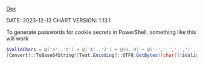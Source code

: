 [Dex](https://dexidp.io/)

DATE: 2023-12-13
CHART VERSION: 1.13.1

To generate passwords for cookie secrets in PowerShell, something like this will work

```powershell
$ValidChars = @('a'..'z') + @('A'..'Z') + @(0..9) + @('-','_',',',':','!','@','#','%','^','*','(',')')
[Convert]::ToBase64String([Text.Encoding]::UTF8.GetBytes([char[]]$ValidChars[(Get-Random -Max ($ValidChars.Count - 1) -Count 32)]))
```
